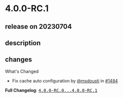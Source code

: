 # 4.0.0-RC.1

## release on 20230704

## description

## changes

What's Changed

* Fix cache auto configuration by <a class="user-mention notranslate" data-hovercard-type="user" data-hovercard-url="/users/msdousti/hovercard" data-octo-click="hovercard-link-click" data-octo-dimensions="link_type:self" href="https://github.com/msdousti">@msdousti</a> in <a class="issue-link js-issue-link" data-error-text="Failed to load title" data-id="1786559259" data-permission-text="Title is private" data-url="https://github.com/zalando/riptide/issues/1484" data-hovercard-type="pull_request" data-hovercard-url="/zalando/riptide/pull/1484/hovercard" href="https://github.com/zalando/riptide/pull/1484">#1484</a>

<strong>Full Changelog</strong>: <a class="commit-link" href="https://github.com/zalando/riptide/compare/4.0.0-RC.0...4.0.0-RC.1"><tt>4.0.0-RC.0...4.0.0-RC.1</tt></a>

